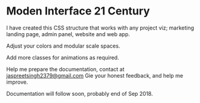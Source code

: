 # Moden Interface 21 Century
I have created this CSS structure that works with any project viz; marketing landing page, admin panel, website and web app.

Adjust your colors and modular scale spaces.

Add more classes for animations as required.

Help me prepare the documentation, contact at jaspreetsingh2379@gmail.com
Gie your honest feedback, and help me improve.

Documentation will follow soon, probably end of Sep 2018.